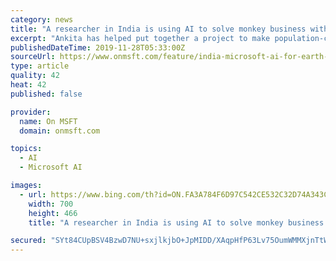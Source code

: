 ```yaml
---
category: news
title: "A researcher in India is using AI to solve monkey business with Microsoft’s AI for Earth grant"
excerpt: "Ankita has helped put together a project to make population-control methods more focused and effective, weaving together AI tools, machine learning, and Microsoft Azure to record and recognize individual monkeys. That data is then combined with projects to administer contraception or carry out sterilization procedures. Step one involves ..."
publishedDateTime: 2019-11-28T05:33:00Z
sourceUrl: https://www.onmsft.com/feature/india-microsoft-ai-for-earth-monkey
type: article
quality: 42
heat: 42
published: false

provider:
  name: On MSFT
  domain: onmsft.com

topics:
  - AI
  - Microsoft AI

images:
  - url: https://www.bing.com/th?id=ON.FA3A784F6D97C542CE532C32D74A343C
    width: 700
    height: 466
    title: "A researcher in India is using AI to solve monkey business with Microsoft’s AI for Earth grant"

secured: "SYt84CUpBSV4BzwD7NU+sxjlkjbO+JpMIDD/XAqpHfP63Lv75OumWMMXjnTtWiCHbvG3pCwQ6agn4I7H1lf/YhI+DNea727bBAhWI0T/bkd5dvZrBva0qudgm+tZtV8p5Wgeb2II4mE81ftmS7uU+hPrHe9cyF4qH0O1lKdxG9YKUjoOBN1SDBBM9tKWKfICWSygFMjg8paDKYfeYyoD4nfwQ1k/mCbweVF5Nadudir4vpocLzqvrI6eRTGmMwEdwVvLI66gB3CDkejMFIeaOA==;476zxjlv+F5E6VFVE8ning=="
---
```


